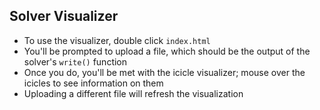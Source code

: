 ## Solver Visualizer

* To use the visualizer, double click `index.html`
* You'll be prompted to upload a file, which should be the output of the solver's `write()` function
* Once you do, you'll be met with the icicle visualizer; mouse over the icicles to see information on them
* Uploading a different file will refresh the visualization